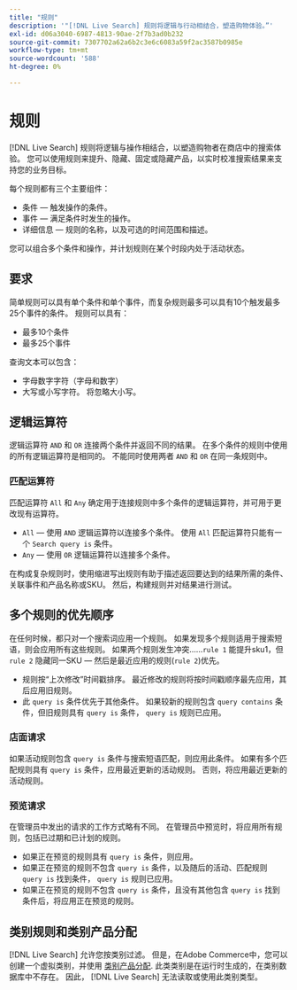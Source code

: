 ```yaml
---
title: "规则"
description: '"[!DNL Live Search] 规则将逻辑与行动相结合，塑造购物体验。”'
exl-id: d06a3040-6987-4813-90ae-2f7b3ad0b232
source-git-commit: 7307702a62a6b2c3e6c6083a59f2ac3587b0985e
workflow-type: tm+mt
source-wordcount: '588'
ht-degree: 0%

---
```


# 规则

[!DNL Live Search] 规则将逻辑与操作相结合，以塑造购物者在商店中的搜索体验。 您可以使用规则来提升、隐藏、固定或隐藏产品，以实时校准搜索结果来支持您的业务目标。

每个规则都有三个主要组件：

* 条件 — 触发操作的条件。
* 事件 — 满足条件时发生的操作。
* 详细信息 — 规则的名称，以及可选的时间范围和描述。

您可以组合多个条件和操作，并计划规则在某个时段内处于活动状态。

## 要求

简单规则可以具有单个条件和单个事件，而复杂规则最多可以具有10个触发最多25个事件的条件。
规则可以具有：

* 最多10个条件
* 最多25个事件

查询文本可以包含：

* 字母数字字符（字母和数字）
* 大写或小写字符。 将忽略大小写。

## 逻辑运算符

逻辑运算符 `AND` 和 `OR` 连接两个条件并返回不同的结果。 在多个条件的规则中使用的所有逻辑运算符是相同的。 不能同时使用两者 `AND` 和 `OR` 在同一条规则中。

### 匹配运算符

匹配运算符 `All` 和 `Any` 确定用于连接规则中多个条件的逻辑运算符，并可用于更改现有运算符。

* `All`  — 使用 `AND` 逻辑运算符以连接多个条件。 使用 `All` 匹配运算符只能有一个 `Search query is` 条件。
* `Any`  — 使用 `OR` 逻辑运算符以连接多个条件。

在构成复杂规则时，使用缩进写出规则有助于描述返回要达到的结果所需的条件、关联事件和产品名称或SKU。 然后，构建规则并对结果进行测试。

## 多个规则的优先顺序

在任何时候，都只对一个搜索词应用一个规则。
如果发现多个规则适用于搜索短语，则会应用所有这些规则。 如果两个规则发生冲突……`rule 1` 能提升sku1，但 `rule 2` 隐藏同一SKU — 然后是最近应用的规则(`rule 2`)优先。

* 规则按“上次修改”时间戳排序。 最近修改的规则将按时间戳顺序最先应用，其后应用旧规则。
* 此 `query is` 条件优先于其他条件。 如果较新的规则包含 `query contains` 条件，但旧规则具有 `query is` 条件， `query is` 规则已应用。

### 店面请求

如果活动规则包含 `query is` 条件与搜索短语匹配，则应用此条件。 如果有多个匹配规则具有 `query is` 条件，应用最近更新的活动规则。
否则，将应用最近更新的活动规则。

### 预览请求

在管理员中发出的请求的工作方式略有不同。 在管理员中预览时，将应用所有规则，包括已过期和已计划的规则。

* 如果正在预览的规则具有 `query is` 条件，则应用。
* 如果正在预览的规则不包含 `query is` 条件，以及随后的活动、匹配规则 `query is` 找到条件， `query is` 规则已应用。
* 如果正在预览的规则不包含 `query is` 条件，且没有其他包含 `query is` 找到条件后，将应用正在预览的规则。

## 类别规则和类别产品分配

[!DNL Live Search] 允许您按类别过滤。
但是，在Adobe Commerce中，您可以创建一个虚拟类别，并使用 [类别产品分配](https://experienceleague.adobe.com/docs/commerce-admin/catalog/categories/products-in-category/categories-product-assignments.html). 此类类别是在运行时生成的，在类别数据库中不存在。 因此， [!DNL Live Search] 无法读取或使用此类别类型。
